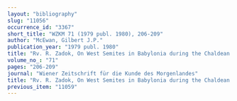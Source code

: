 ```yaml
---
layout: "bibliography"
slug: "11056"
occurrence_id: "3367"
short_title: "WZKM 71 (1979 publ. 1980), 206-209"
author: "McEwan, Gilbert J.P."
publication_year: "1979 publ. 1980"
title: "Rv. R. Zadok, On West Semites in Babylonia during the Chaldean and Achaemenian Periods: An Onomastic Study"
volume_no_: "71"
pages: "206-209"
journal: "Wiener Zeitschrift für die Kunde des Morgenlandes"
title: "Rv. R. Zadok, On West Semites in Babylonia during the Chaldean and Achaemenian Periods: An Onomastic Study"
previous_item: "11059"
---
```

